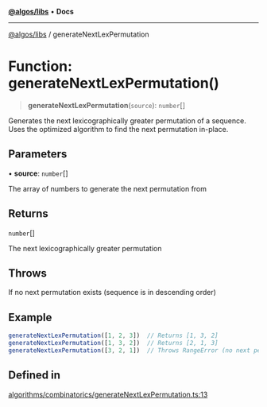 [**@algos/libs**](../README.md) • **Docs**

***

[@algos/libs](../globals.md) / generateNextLexPermutation

# Function: generateNextLexPermutation()

> **generateNextLexPermutation**(`source`): `number`[]

Generates the next lexicographically greater permutation of a sequence.
Uses the optimized algorithm to find the next permutation in-place.

## Parameters

• **source**: `number`[]

The array of numbers to generate the next permutation from

## Returns

`number`[]

The next lexicographically greater permutation

## Throws

If no next permutation exists (sequence is in descending order)

## Example

```ts
generateNextLexPermutation([1, 2, 3])  // Returns [1, 3, 2]
generateNextLexPermutation([1, 3, 2])  // Returns [2, 1, 3]
generateNextLexPermutation([3, 2, 1])  // Throws RangeError (no next permutation)
```

## Defined in

[algorithms/combinatorics/generateNextLexPermutation.ts:13](https://github.com/vladbasin/algos/blob/896f4802dfe6dc549179fbc3b973d06095c49e3e/libs/algos/src/lib/algorithms/combinatorics/generateNextLexPermutation.ts#L13)
